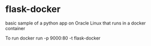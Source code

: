 # flask-docker
basic sample of a python app on Oracle Linux that runs in a docker container

To run
docker run -p 9000:80 -t flask-docker
